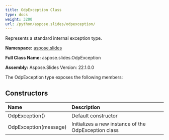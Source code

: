 ```yaml
---
title: OdpException Class
type: docs
weight: 3200
url: /python/aspose.slides/odpexception/
---
```


Represents a standard internal exception type.

**Namespace:** [aspose.slides](/python/aspose.slides/)

**Full Class Name:** aspose.slides.OdpException

**Assembly:**  Aspose.Slides Version: 22.1.0.0

The OdpException type exposes the following members:
## **Constructors**
|**Name**|**Description**|
| :- | :- |
|OdpException()|Default constructor|
|OdpException(message)|Initializes a new instance of the OdpException class|
